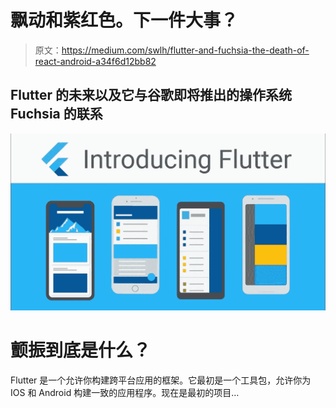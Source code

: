 # 飘动和紫红色。下一件大事？

> 原文：<https://medium.com/swlh/flutter-and-fuchsia-the-death-of-react-android-a34f6d12bb82>

## Flutter 的未来以及它与谷歌即将推出的操作系统 Fuchsia 的联系

![](img/9b78aff8a2c96b14535abcc8a36e2662.png)

# 颤振到底是什么？

Flutter 是一个允许你构建跨平台应用的框架。它最初是一个工具包，允许你为 IOS 和 Android 构建一致的应用程序。现在是最初的项目…